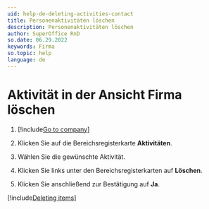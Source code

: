 ```yaml
---
uid: help-de-deleting-activities-contact
title: Personenaktivitäten löschen
description: Personenaktivitäten löschen
author: SuperOffice RnD
so.date: 06.29.2022
keywords: Firma
so.topic: help
language: de
---
```


# Aktivität in der Ansicht Firma löschen

1. [!include[Go to company](../includes/goto-company.md)]

1. Klicken Sie auf die Bereichsregisterkarte **Aktivitäten**.

1. Wählen Sie die gewünschte Aktivität.

1. Klicken Sie links unter den Bereichsregisterkarten auf **Löschen**.

1. Klicken Sie anschließend zur Bestätigung auf **Ja**.

[!include[Deleting items](../includes/tip-deletion.md)]

<!-- Referenced links -->

<!-- Referenced images -->
